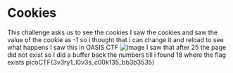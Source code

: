 # Cookies
This challenge asks us to see the cookies I saw the cookies and saw the value of the cookie as -1 so i thought that i can change it and reload to see what happens
I saw this in OASIS CTF 
![image](https://github.com/user-attachments/assets/6029f61e-938c-4294-86ed-155280675fef)
I saw that after 25 the page did not exist so 
I did a buffer back the numbers till i found 18 where the flag exists
picoCTF{3v3ry1_l0v3s_c00k135_bb3b3535}
